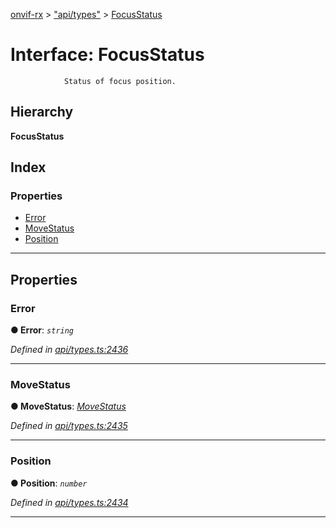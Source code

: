 [onvif-rx](../README.md) > ["api/types"](../modules/_api_types_.md) > [FocusStatus](../interfaces/_api_types_.focusstatus.md)

# Interface: FocusStatus

```
            Status of focus position.
```

## Hierarchy

**FocusStatus**

## Index

### Properties

* [Error](_api_types_.focusstatus.md#error)
* [MoveStatus](_api_types_.focusstatus.md#movestatus)
* [Position](_api_types_.focusstatus.md#position)

---

## Properties

<a id="error"></a>

###  Error

**● Error**: *`string`*

*Defined in [api/types.ts:2436](https://github.com/patrickmichalina/onvif-rx/blob/d62cee9/src/api/types.ts#L2436)*

___
<a id="movestatus"></a>

###  MoveStatus

**● MoveStatus**: *[MoveStatus](../enums/_api_types_.movestatus.md)*

*Defined in [api/types.ts:2435](https://github.com/patrickmichalina/onvif-rx/blob/d62cee9/src/api/types.ts#L2435)*

___
<a id="position"></a>

###  Position

**● Position**: *`number`*

*Defined in [api/types.ts:2434](https://github.com/patrickmichalina/onvif-rx/blob/d62cee9/src/api/types.ts#L2434)*

___

